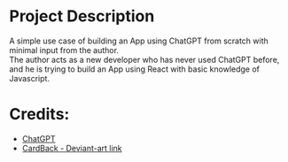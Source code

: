 # Project Description
A simple use case of building an App using ChatGPT from scratch with minimal input from the author. \
The author acts as a new developer who has never used ChatGPT before, and he is trying to build an App using React with basic knowledge of Javascript.


# Credits:
- [ChatGPT](https://chat.openai.com/)
- [CardBack - Deviant-art link](https://www.deviantart.com/jarvitiralin/art/CARDS-wolf-586872742)
